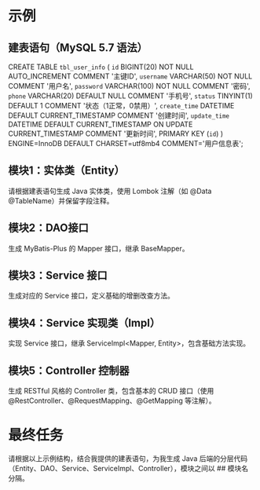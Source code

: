 # 示例
## 建表语句（MySQL 5.7 语法）
CREATE TABLE `tbl_user_info` (
  `id` BIGINT(20) NOT NULL AUTO_INCREMENT COMMENT '主键ID',
  `username` VARCHAR(50) NOT NULL COMMENT '用户名',
  `password` VARCHAR(100) NOT NULL COMMENT '密码',
  `phone` VARCHAR(20) DEFAULT NULL COMMENT '手机号',
  `status` TINYINT(1) DEFAULT 1 COMMENT '状态（1正常，0禁用）',
  `create_time` DATETIME DEFAULT CURRENT_TIMESTAMP COMMENT '创建时间',
  `update_time` DATETIME DEFAULT CURRENT_TIMESTAMP ON UPDATE CURRENT_TIMESTAMP COMMENT '更新时间',
  PRIMARY KEY (`id`)
) ENGINE=InnoDB DEFAULT CHARSET=utf8mb4 COMMENT='用户信息表';

## 模块1：实体类（Entity）
请根据建表语句生成 Java 实体类，使用 Lombok 注解（如 @Data @TableName）并保留字段注释。

## 模块2：DAO接口
生成 MyBatis-Plus 的 Mapper 接口，继承 BaseMapper<Entity>。

## 模块3：Service 接口
生成对应的 Service 接口，定义基础的增删改查方法。

## 模块4：Service 实现类（Impl）
实现 Service 接口，继承 ServiceImpl<Mapper, Entity>，包含基础方法实现。

## 模块5：Controller 控制器
生成 RESTful 风格的 Controller 类，包含基本的 CRUD 接口（使用 @RestController、@RequestMapping、@GetMapping 等注解）。

# 最终任务
请根据以上示例结构，结合我提供的建表语句，为我生成 Java 后端的分层代码（Entity、DAO、Service、ServiceImpl、Controller），模块之间以 ## 模块名 分隔。
